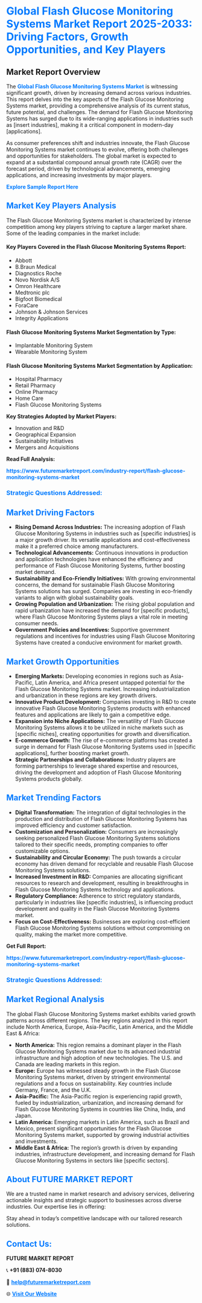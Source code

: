 <h1 style="color: #007BFF;">Global Flash Glucose Monitoring Systems Market Report 2025-2033: Driving Factors, Growth Opportunities, and Key Players</h1>

<section id="overview">
<h2>Market Report Overview</h2>
<p>The <a href="https://www.futuremarketreport.com/industry-report/flash-glucose-monitoring-systems-market" style="color: #007BFF; text-decoration: none;"><strong>Global Flash Glucose Monitoring Systems Market</strong></a> is witnessing significant growth, driven by increasing demand across various industries. This report delves into the key aspects of the Flash Glucose Monitoring Systems market, providing a comprehensive analysis of its current status, future potential, and challenges. The demand for Flash Glucose Monitoring Systems has surged due to its wide-ranging applications in industries such as [insert industries], making it a critical component in modern-day [applications].</p>
<p>As consumer preferences shift and industries innovate, the Flash Glucose Monitoring Systems market continues to evolve, offering both challenges and opportunities for stakeholders. The global market is expected to expand at a substantial compound annual growth rate (CAGR) over the forecast period, driven by technological advancements, emerging applications, and increasing investments by major players.</p>
</section>

<section id="overview">
<p><a href="https://www.futuremarketreport.com/request-sample/reportId=125395" style="color: #007BFF; text-decoration: none;"><strong>Explore Sample Report Here</strong></a></p>
</section>

<section id="key-players">
<h2 style="color: #007BFF;">Market Key Players Analysis</h2>
<p>The Flash Glucose Monitoring Systems market is characterized by intense competition among key players striving to capture a larger market share. Some of the leading companies in the market include:</p>
<h4>Key Players Covered in the Flash Glucose Monitoring Systems Report:</h4>
<ul><li>Abbott</li><li>B.Braun Medical</li><li>Diagnostics Roche</li><li>Novo Nordisk A/S</li><li>Omron Healthcare</li><li>Medtronic plc</li><li>Bigfoot Biomedical</li><li>ForaCare</li><li>Johnson &amp; Johnson Services</li><li>Integrity Applications</li></ul>
<h4>Flash Glucose Monitoring Systems Market Segmentation by Type:</h4>
<ul><li>Implantable Monitoring System</li><li>Wearable Monitoring System</li></ul>

<h4>Flash Glucose Monitoring Systems Market Segmentation by Application:</h4>
<ul><li>Hospital Pharmacy</li><li>Retail Pharmacy</li><li>Online Pharmacy</li><li>Home Care</li><li>Flash Glucose Monitoring Systems</li></ul>
<p><strong>Key Strategies Adopted by Market Players:</strong></p>
<ul>
<li>Innovation and R&D</li>
<li>Geographical Expansion</li>
<li>Sustainability Initiatives</li>
<li>Mergers and Acquisitions</li>
</ul>
</section>

<section>
<p><strong>Read Full Analysis: </strong></p><a href="https://www.futuremarketreport.com/industry-report/flash-glucose-monitoring-systems-market" style="color: #007BFF; text-decoration: none;"><strong>https://www.futuremarketreport.com/industry-report/flash-glucose-monitoring-systems-market</strong></a>
<h3 style="color: #007BFF;">Strategic Questions Addressed:</h3>
</section>

<section id="driving-factors">
<h2 style="color: #007BFF;">Market Driving Factors</h2>
<ul>
<li><strong>Rising Demand Across Industries:</strong> The increasing adoption of Flash Glucose Monitoring Systems in industries such as [specific industries] is a major growth driver. Its versatile applications and cost-effectiveness make it a preferred choice among manufacturers.</li>
<li><strong>Technological Advancements:</strong> Continuous innovations in production and application technologies have enhanced the efficiency and performance of Flash Glucose Monitoring Systems, further boosting market demand.</li>
<li><strong>Sustainability and Eco-Friendly Initiatives:</strong> With growing environmental concerns, the demand for sustainable Flash Glucose Monitoring Systems solutions has surged. Companies are investing in eco-friendly variants to align with global sustainability goals.</li>
<li><strong>Growing Population and Urbanization:</strong> The rising global population and rapid urbanization have increased the demand for [specific products], where Flash Glucose Monitoring Systems plays a vital role in meeting consumer needs.</li>
<li><strong>Government Policies and Incentives:</strong> Supportive government regulations and incentives for industries using Flash Glucose Monitoring Systems have created a conducive environment for market growth.</li>
</ul>
</section>

<section id="growth-opportunities">
<h2 style="color: #007BFF;">Market Growth Opportunities</h2>
<ul>
<li><strong>Emerging Markets:</strong> Developing economies in regions such as Asia-Pacific, Latin America, and Africa present untapped potential for the Flash Glucose Monitoring Systems market. Increasing industrialization and urbanization in these regions are key growth drivers.</li>
<li><strong>Innovative Product Development:</strong> Companies investing in R&D to create innovative Flash Glucose Monitoring Systems products with enhanced features and applications are likely to gain a competitive edge.</li>
<li><strong>Expansion into Niche Applications:</strong> The versatility of Flash Glucose Monitoring Systems allows it to be utilized in niche markets such as [specific niches], creating opportunities for growth and diversification.</li>
<li><strong>E-commerce Growth:</strong> The rise of e-commerce platforms has created a surge in demand for Flash Glucose Monitoring Systems used in [specific applications], further boosting market growth.</li>
<li><strong>Strategic Partnerships and Collaborations:</strong> Industry players are forming partnerships to leverage shared expertise and resources, driving the development and adoption of Flash Glucose Monitoring Systems products globally.</li>
</ul>
</section>

<section id="trending-factors">
<h2 style="color: #007BFF;">Market Trending Factors</h2>
<ul>
<li><strong>Digital Transformation:</strong> The integration of digital technologies in the production and distribution of Flash Glucose Monitoring Systems has improved efficiency and customer satisfaction.</li>
<li><strong>Customization and Personalization:</strong> Consumers are increasingly seeking personalized Flash Glucose Monitoring Systems solutions tailored to their specific needs, prompting companies to offer customizable options.</li>
<li><strong>Sustainability and Circular Economy:</strong> The push towards a circular economy has driven demand for recyclable and reusable Flash Glucose Monitoring Systems solutions.</li>
<li><strong>Increased Investment in R&D:</strong> Companies are allocating significant resources to research and development, resulting in breakthroughs in Flash Glucose Monitoring Systems technology and applications.</li>
<li><strong>Regulatory Compliance:</strong> Adherence to strict regulatory standards, particularly in industries like [specific industries], is influencing product development and quality in the Flash Glucose Monitoring Systems market.</li>
<li><strong>Focus on Cost-Effectiveness:</strong> Businesses are exploring cost-efficient Flash Glucose Monitoring Systems solutions without compromising on quality, making the market more competitive.</li>
</ul>
</section>

<section>
<p><strong>Get Full Report: </strong></p><a href="https://www.futuremarketreport.com/industry-report/flash-glucose-monitoring-systems-market" style="color: #007BFF; text-decoration: none;"><strong>https://www.futuremarketreport.com/industry-report/flash-glucose-monitoring-systems-market</strong></a>
<h3 style="color: #007BFF;">Strategic Questions Addressed:</h3>
</section>


<section id="regional-analysis">
<h2 style="color: #007BFF;">Market Regional Analysis</h2>
<p>The global Flash Glucose Monitoring Systems market exhibits varied growth patterns across different regions. The key regions analyzed in this report include North America, Europe, Asia-Pacific, Latin America, and the Middle East & Africa:</p>
<ul>
<li><strong>North America:</strong> This region remains a dominant player in the Flash Glucose Monitoring Systems market due to its advanced industrial infrastructure and high adoption of new technologies. The U.S. and Canada are leading markets in this region.</li>
<li><strong>Europe:</strong> Europe has witnessed steady growth in the Flash Glucose Monitoring Systems market, driven by stringent environmental regulations and a focus on sustainability. Key countries include Germany, France, and the U.K.</li>
<li><strong>Asia-Pacific:</strong> The Asia-Pacific region is experiencing rapid growth, fueled by industrialization, urbanization, and increasing demand for Flash Glucose Monitoring Systems in countries like China, India, and Japan.</li>
<li><strong>Latin America:</strong> Emerging markets in Latin America, such as Brazil and Mexico, present significant opportunities for the Flash Glucose Monitoring Systems market, supported by growing industrial activities and investments.</li>
<li><strong>Middle East & Africa:</strong> The region’s growth is driven by expanding industries, infrastructure development, and increasing demand for Flash Glucose Monitoring Systems in sectors like [specific sectors].</li>
</ul>
</section>

<footer>
<h2 style="color: #007BFF;">About FUTURE MARKET REPORT</h2>
<p>We are a trusted name in market research and advisory services, delivering actionable insights and strategic support to businesses across diverse industries. Our expertise lies in offering:</p>

<p>Stay ahead in today’s competitive landscape with our tailored research solutions.</p>

<h2 style="color: #007BFF;">Contact Us:</h2>
<p><strong>FUTURE MARKET REPORT</strong></p>
<p>📞 <strong>+91 (883) 074-8030</strong></p>
<p>📧 <strong><a href="mailto:help@futuremarketreport.com" style="color: #007BFF;">help@futuremarketreport.com</a></strong></p>
<p>🌐 <strong><a href="https://www.futuremarketreport.com/" style="color: #007BFF;">Visit Our Website</a></strong></p>
</footer>